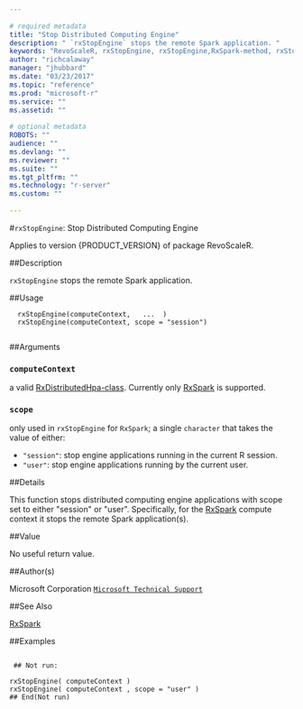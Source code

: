 ```yaml
--- 
 
# required metadata 
title: "Stop Distributed Computing Engine" 
description: " `rxStopEngine` stops the remote Spark application. " 
keywords: "RevoScaleR, rxStopEngine, rxStopEngine,RxSpark-method, rxStopEngine,RxDistributedHpa-method, rxStopEngine,RxHadoopMR-method, rxStopEngine,RxHpcServer-method, rxStopEngine,RxInSqlServer-method, rxStopEngine,RxInTeradata-method, rxStopEngine,RxLsfCluster-method, computecontext" 
author: "richcalaway" 
manager: "jhubbard" 
ms.date: "03/23/2017" 
ms.topic: "reference" 
ms.prod: "microsoft-r" 
ms.service: "" 
ms.assetid: "" 
 
# optional metadata 
ROBOTS: "" 
audience: "" 
ms.devlang: "" 
ms.reviewer: "" 
ms.suite: "" 
ms.tgt_pltfrm: "" 
ms.technology: "r-server" 
ms.custom: "" 
 
--- 
```

 
 
 
 
 
 
 
 
 
 #`rxStopEngine`: Stop Distributed Computing Engine

 Applies to version {PRODUCT_VERSION} of package RevoScaleR.
 
 ##Description
 
`rxStopEngine` stops the remote Spark application.
 
 
 ##Usage

```   
  rxStopEngine(computeContext,   ...  )
  rxStopEngine(computeContext, scope = "session")
 
```
 
 ##Arguments

   
    
 ### `computeContext`
 a valid [RxDistributedHpa-class](RxDistributedHpa-class.md). Currently only [RxSpark](RxSpark.md) is supported.  
  
  
    
 ### `scope`
 only used in `rxStopEngine` for `RxSpark`; a single `character` that takes the value of either:  
*   `"session"`: stop engine applications running in the current R session. 
*   `"user"`: stop engine applications running by the current user. 
  
  
 
 
 
 ##Details
 
This function stops distributed computing engine applications with
scope set to either "session" or "user". Specifically, for the
[RxSpark](RxSpark.md) compute context it stops the remote Spark
application(s).
 
 
 ##Value
 
No useful return value.
 
 ##Author(s)
 
Microsoft Corporation [`Microsoft Technical Support`](https://go.microsoft.com/fwlink/?LinkID=698556&clcid=0x409)

 
 
 ##See Also
 
[RxSpark](RxSpark.md)
   
 ##Examples

 ```
   
  ## Not run:
 
rxStopEngine( computeContext )
rxStopEngine( computeContext , scope = "user" )
 ## End(Not run) 
  
 
```
 
 
